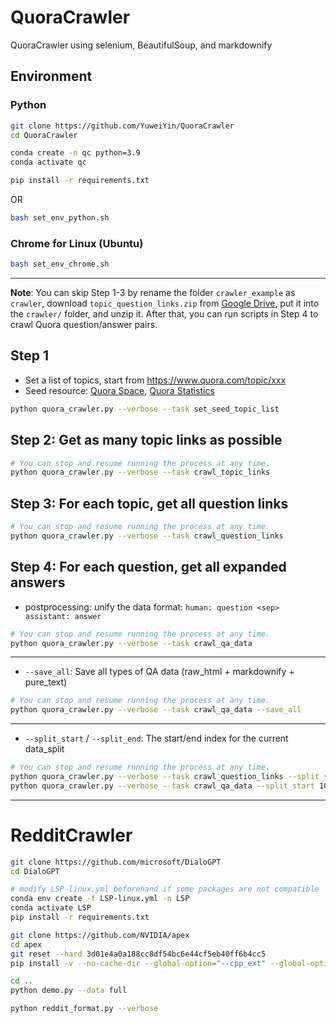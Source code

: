 # QuoraCrawler

QuoraCrawler using selenium, BeautifulSoup, and markdownify

## Environment

### Python

```bash
git clone https://github.com/YuweiYin/QuoraCrawler
cd QuoraCrawler

conda create -n qc python=3.9
conda activate qc

pip install -r requirements.txt
```

OR

```bash
bash set_env_python.sh
```

### Chrome for Linux (Ubuntu)

```bash
bash set_env_chrome.sh
```

---

**Note**: You can skip Step 1-3 by rename the folder `crawler_example` as `crawler`, download `topic_question_links.zip` from [Google Drive](https://drive.google.com/drive/folders/1A5bQdNwSVXlJNHWnC4StDQ9dJF2kCXJu?usp=sharing), put it into the `crawler/` folder, and unzip it. After that, you can run scripts in Step 4 to crawl Quora question/answer pairs.

## Step 1

- Set a list of topics, start from https://www.quora.com/topic/xxx
- Seed resource: [Quora Space](https://www.quora.com/spaces), [Quora Statistics](https://www.demandsage.com/quora-statistics/)

```bash
python quora_crawler.py --verbose --task set_seed_topic_list
```

## Step 2: Get as many topic links as possible

```bash
# You can stop and resume running the process at any time.
python quora_crawler.py --verbose --task crawl_topic_links
```

## Step 3: For each topic, get all question links

```bash
# You can stop and resume running the process at any time.
python quora_crawler.py --verbose --task crawl_question_links
```

## Step 4: For each question, get all expanded answers

- postprocessing: unify the data format: `human: question <sep> assistant: answer`

```bash
# You can stop and resume running the process at any time.
python quora_crawler.py --verbose --task crawl_qa_data
```

---

- `--save_all`: Save all types of QA data (raw_html + markdownify + pure_text)

```bash
# You can stop and resume running the process at any time.
python quora_crawler.py --verbose --task crawl_qa_data --save_all
```

---

- `--split_start` / `--split_end`: The start/end index for the current data_split

```bash
# You can stop and resume running the process at any time.
python quora_crawler.py --verbose --task crawl_question_links --split_start 0 --split_end 10000
python quora_crawler.py --verbose --task crawl_qa_data --split_start 1000 --split_end 2000
```

---

# RedditCrawler

```bash
git clone https://github.com/microsoft/DialoGPT
cd DialoGPT

# modify LSP-linux.yml beforehand if some packages are not compatible
conda env create -f LSP-linux.yml -n LSP
conda activate LSP
pip install -r requirements.txt

git clone https://github.com/NVIDIA/apex
cd apex
git reset --hard 3d01e4a0a188cc8df54bc6e44cf5eb40ff6b4cc5
pip install -v --no-cache-dir --global-option="--cpp_ext" --global-option="--cuda_ext" .

cd ..
python demo.py --data full

python reddit_format.py --verbose
```

